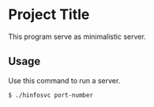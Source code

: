 # Project Title

This program serve as minimalistic server.


## Usage

Use this command to run a server.

```
$ ./hinfosvc port-number
```